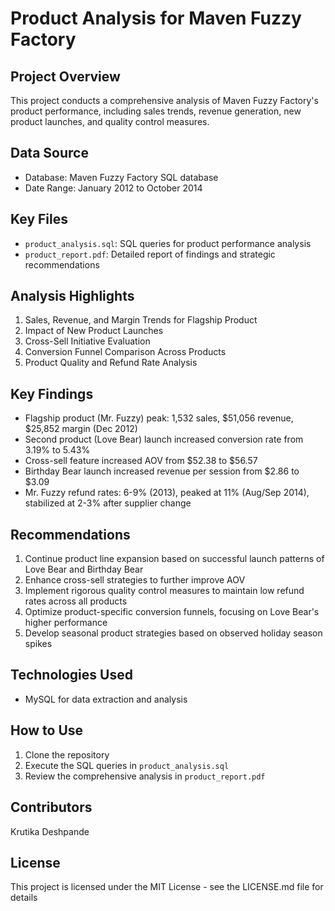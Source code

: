 # Product Analysis for Maven Fuzzy Factory

## Project Overview
This project conducts a comprehensive analysis of Maven Fuzzy Factory's product performance, including sales trends, revenue generation, new product launches, and quality control measures.

## Data Source
- Database: Maven Fuzzy Factory SQL database
- Date Range: January 2012 to October 2014

## Key Files
- `product_analysis.sql`: SQL queries for product performance analysis
- `product_report.pdf`: Detailed report of findings and strategic recommendations

## Analysis Highlights
1. Sales, Revenue, and Margin Trends for Flagship Product
2. Impact of New Product Launches
3. Cross-Sell Initiative Evaluation
4. Conversion Funnel Comparison Across Products
5. Product Quality and Refund Rate Analysis

## Key Findings
- Flagship product (Mr. Fuzzy) peak: 1,532 sales, $51,056 revenue, $25,852 margin (Dec 2012)
- Second product (Love Bear) launch increased conversion rate from 3.19% to 5.43%
- Cross-sell feature increased AOV from $52.38 to $56.57
- Birthday Bear launch increased revenue per session from $2.86 to $3.09
- Mr. Fuzzy refund rates: 6-9% (2013), peaked at 11% (Aug/Sep 2014), stabilized at 2-3% after supplier change

## Recommendations
1. Continue product line expansion based on successful launch patterns of Love Bear and Birthday Bear
2. Enhance cross-sell strategies to further improve AOV
3. Implement rigorous quality control measures to maintain low refund rates across all products
4. Optimize product-specific conversion funnels, focusing on Love Bear's higher performance
5. Develop seasonal product strategies based on observed holiday season spikes

## Technologies Used
- MySQL for data extraction and analysis

## How to Use
1. Clone the repository
2. Execute the SQL queries in `product_analysis.sql`
3. Review the comprehensive analysis in `product_report.pdf`

## Contributors
Krutika Deshpande

## License
This project is licensed under the MIT License - see the LICENSE.md file for details
